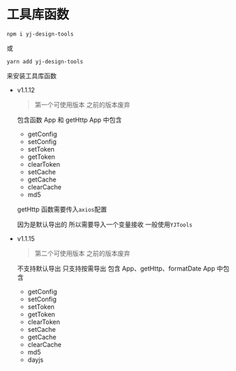# 工具库函数

```shell
npm i yj-design-tools
```

或

```shell
yarn add yj-design-tools
```

来安装工具库函数

- v1.1.12

  > 第一个可使用版本 之前的版本废弃

  包含函数 App 和 getHttp
  App 中包含

  - getConfig
  - setConfig
  - setToken
  - getToken
  - clearToken
  - setCache
  - getCache
  - clearCache
  - md5

  getHttp 函数需要传入`axios`配置

  因为是默认导出的 所以需要导入一个变量接收 一般使用`YJTools`

- v1.1.15

  > 第二个可使用版本 之前的版本废弃

  不支持默认导出 只支持按需导出
  包含 App、getHttp、formatDate
  App 中包含

  - getConfig
  - setConfig
  - setToken
  - getToken
  - clearToken
  - setCache
  - getCache
  - clearCache
  - md5
  - dayjs
